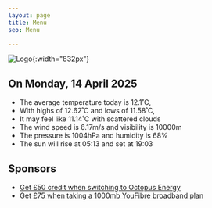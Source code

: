 ```yaml
---
layout: page
title: Menu
seo: Menu

---
```


![Logo](/images/logo.jpg){:width="832px"}

<!-- weather_marker starts -->
## On Monday, 14 April 2025

- The average temperature today is 12.1˚C,
- With highs of 12.62˚C and lows of 11.58˚C,
- It may feel like 11.14˚C with scattered clouds
- The wind speed is 6.17m/s and visibility is 10000m
- The pressure is 1004hPa and humidity is 68%
- The sun will rise at 05:13 and set at 19:03

<!-- weather_marker ends -->

## Sponsors

- [Get £50 credit when switching to Octopus Energy](https://bit.ly/3oD1nnS)
- [Get £75 when taking a 1000mb YouFibre broadband plan](https://aklam.io/91zWhU?)



